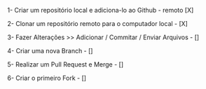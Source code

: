 1- Criar um repositório local e adiciona-lo ao Github - remoto [X]

2- Clonar um repositório remoto para o computador local - [X]

3- Fazer Alterações >> Adicionar / Commitar / Enviar Arquivos - []

4- Criar uma nova Branch - []

5- Realizar um Pull Request e Merge - []

6- Criar o primeiro Fork - []